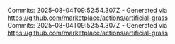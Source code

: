 Commits: 2025-08-04T09:52:54.307Z - Generated via https://github.com/marketplace/actions/artificial-grass
<br>
Commits: 2025-08-04T09:52:54.307Z - Generated via https://github.com/marketplace/actions/artificial-grass
<br>
